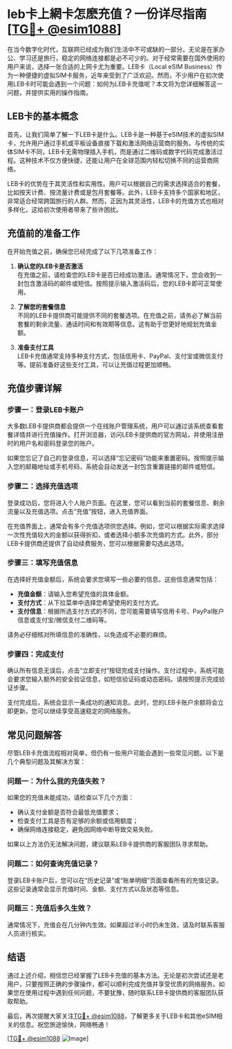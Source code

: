 # leb卡上網卡怎麽充值？一份详尽指南[[TG💪+ @esim1088](https://t.me/s/esim1088)]

在当今数字化时代，互联网已经成为我们生活中不可或缺的一部分。无论是在家办公、学习还是旅行，稳定的网络连接都是必不可少的。对于经常需要在国外使用的用户来说，选择一张合适的上网卡尤为重要。LEB卡（Local eSIM Business）作为一种便捷的虚拟SIM卡服务，近年来受到了广泛欢迎。然而，不少用户在初次使用LEB卡时可能会遇到一个问题：如何为LEB卡充值呢？本文将为您详细解答这一问题，并提供实用的操作指南。

## LEB卡的基本概念

首先，让我们简单了解一下LEB卡是什么。LEB卡是一种基于eSIM技术的虚拟SIM卡，允许用户通过手机或平板设备直接下载和激活网络运营商的服务。与传统的实体SIM卡不同，LEB卡无需物理插入手机，而是通过二维码或数字代码完成激活过程。这种技术不仅方便快捷，还能让用户在全球范围内轻松切换不同的运营商网络。

LEB卡的优势在于其灵活性和实用性。用户可以根据自己的需求选择适合的套餐，比如按天计费、按流量计费或是包月套餐等。此外，LEB卡支持多个国家和地区，非常适合经常跨国旅行的人群。然而，正因为其灵活性，LEB卡的充值方式也相对多样化，这给初次使用者带来了些许困扰。

## 充值前的准备工作

在开始充值之前，确保您已经完成了以下几项准备工作：

1. **确认您的LEB卡是否激活**  
   在充值之前，请检查您的LEB卡是否已经成功激活。通常情况下，您会收到一封包含激活码的邮件或短信。按照提示输入激活码后，您的LEB卡即可正常使用。

2. **了解您的套餐信息**  
   不同的LEB卡提供商可能提供不同的套餐选项。在充值之前，请务必了解当前套餐的剩余流量、通话时间和有效期等信息。这有助于您更好地规划充值金额。

3. **准备支付工具**  
   LEB卡充值通常支持多种支付方式，包括信用卡、PayPal、支付宝或微信支付等。提前准备好这些支付工具，可以让充值过程更加顺畅。

## 充值步骤详解

### 步骤一：登录LEB卡账户

大多数LEB卡提供商都会提供一个在线账户管理系统，用户可以通过该系统查看套餐详情并进行充值操作。打开浏览器，访问LEB卡提供商的官方网站，并使用注册时的用户名和密码登录您的账户。

如果您忘记了自己的登录信息，可以选择“忘记密码”功能来重置密码。按照提示输入您的邮箱地址或手机号码，系统会自动发送一封包含重置链接的邮件或短信。

### 步骤二：选择充值选项

登录成功后，您将进入个人账户页面。在这里，您可以看到当前的套餐信息、剩余流量以及充值选项。点击“充值”按钮，进入充值界面。

在充值界面上，通常会有多个充值选项供您选择。例如，您可以根据实际需求选择一次性充值较大的金额以获得折扣，或者选择小额多次充值的方式。此外，部分LEB卡提供商还提供了自动续费服务，您可以根据需要勾选此选项。

### 步骤三：填写充值信息

在选择好充值金额后，系统会要求您填写一些必要的信息。这些信息通常包括：

- **充值金额**：请输入您希望充值的具体金额。
- **支付方式**：从下拉菜单中选择您希望使用的支付方式。
- **支付信息**：根据所选支付方式的不同，您可能需要填写信用卡号、PayPal账户信息或支付宝/微信支付二维码等。

请务必仔细核对所填信息的准确性，以免造成不必要的麻烦。

### 步骤四：完成支付

确认所有信息无误后，点击“立即支付”按钮完成支付操作。支付过程中，系统可能会要求您输入额外的安全验证信息，如短信验证码或动态密码。请按照提示完成验证步骤。

支付完成后，系统会显示一条成功的通知消息。此时，您的LEB卡账户余额将会立即更新，您可以继续享受高速稳定的网络服务。

## 常见问题解答

尽管LEB卡充值流程相对简单，但仍有一些用户可能会遇到一些常见问题。以下是几个典型问题及其解决方案：

### 问题一：为什么我的充值失败？

如果您的充值未能成功，请检查以下几个方面：
- 确认支付金额是否符合最低充值要求；
- 检查支付工具是否有足够的余额或信用额度；
- 确保网络连接稳定，避免因网络中断导致交易失败。

如果以上方法仍无法解决问题，建议联系LEB卡提供商的客服团队寻求帮助。

### 问题二：如何查询充值记录？

登录LEB卡账户后，您可以在“历史记录”或“账单明细”页面查看所有的充值记录。这些记录通常会显示充值时间、金额、支付方式以及状态等信息。

### 问题三：充值后多久生效？

通常情况下，充值会在几分钟内生效。如果超过半小时仍未生效，请及时联系客服人员进行核实。

## 结语

通过上述介绍，相信您已经掌握了LEB卡充值的基本方法。无论是初次尝试还是老用户，只要按照正确的步骤操作，都可以顺利完成充值并享受优质的网络服务。如果您在使用过程中遇到任何问题，不要犹豫，随时联系LEB卡提供商的客服团队获取帮助。

最后，再次提醒大家关注[TG💪+ @esim1088](https://t.me/s/esim1088)，了解更多关于LEB卡和其他eSIM相关的信息。祝您旅途愉快，网络畅通！

[[TG💪+ @esim1088](https://t.me/s/esim1088) ![Image](https://i.postimg.cc/4NQfJmqS/Snipaste-2025-05-13-00-14-12.png)]